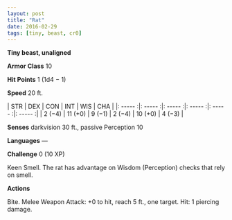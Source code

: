 ```yaml
---
layout: post
title: "Rat"
date: 2016-02-29
tags: [tiny, beast, cr0]
---
```


**Tiny beast, unaligned**

**Armor Class** 10

**Hit Points** 1 (1d4 − 1)

**Speed** 20 ft.

|   STR   |   DEX   |   CON   |   INT   |   WIS   |   CHA   |
|: ----- :|: ----- :|: ----- :|: ----- :|: ----- :|: ----- :|
| 2 (−4) | 11 (+0) | 9 (−1) | 2 (−4) | 10 (+0) | 4 (−3) |

**Senses** darkvision 30 ft., passive Perception 10 

**Languages** — 

**Challenge** 0 (10 XP)

Keen Smell. The rat has advantage on Wisdom (Perception) checks that rely on smell. 

**Actions**

Bite. Melee Weapon Attack: +0 to hit, reach 5 ft., one target. Hit: 1 piercing damage.